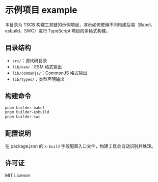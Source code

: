 # 示例项目 example

本目录为 TSCB 构建工具链的示例项目，演示如何使用不同构建后端（Babel、esbuild、SWC）进行 TypeScript 项目的多格式构建。

## 目录结构

- `src/`：源代码目录
- `lib/esm/`：ESM 格式输出
- `lib/commonjs/`：CommonJS 格式输出
- `lib/types/`：类型声明输出

## 构建命令

```sh
pnpm builder-babel
pnpm builder-esbuild
pnpm builder-swc
```

## 配置说明

在 package.json 的 `x-build` 字段配置入口文件，构建工具会自动识别并处理。

## 许可证

MIT License
